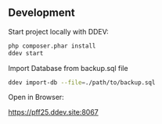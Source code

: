 ## Development

Start project locally with DDEV:
    
```bash
php composer.phar install
ddev start
```
Import Database from backup.sql file

```bash
ddev import-db --file=./path/to/backup.sql
```
Open in Browser:

https://pff25.ddev.site:8067
